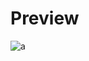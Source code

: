 # Preview 
![a](https://github.com/Eazvy/UILibs/blob/main/Librarys/Senpai/Screenshot%202022-11-28%20174359.png?raw=true)

